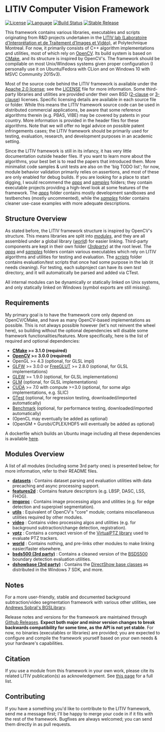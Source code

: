 LITIV Computer Vision Framework
===============================

[![License](https://img.shields.io/badge/license-Apache%202-green.svg)](https://tldrlegal.com/license/apache-license-2.0-(apache-2.0))
[![Language](https://img.shields.io/badge/lang-C%2B%2B14-f34b7d.svg)](http://en.cppreference.com/w/cpp/compiler_support)
[![Build Status](https://travis-ci.org/plstcharles/litiv.svg?branch=master)](https://travis-ci.org/plstcharles/litiv)
[![Stable Release](https://img.shields.io/github/release/plstcharles/litiv.svg)](https://github.com/plstcharles/litiv/releases)

This framework contains various libraries, executables and scripts originating from R&D projects undertaken in the [LITIV lab (Laboratoire d'Interprétation et de Traitement d'Images et Vidéo)](http://www.polymtl.ca/litiv/en/), at Polytechnique Montreal. For now, it primarily consists of C++ algorithm implementations and utilities, most of which rely on [OpenCV](http://opencv.org/). Its build system is based on [CMake](https://cmake.org/), and its structure is inspired by OpenCV's. The framework should be compilable on most Unix/Windows systems given proper configuration (I personally use it on Ubuntu/Fedora with CLion and on Windows 10 with MSVC Community 2015v3).

Most of the source code behind the LITIV framework is available under the [Apache 2.0 license](https://tldrlegal.com/license/apache-license-2.0-(apache-2.0)); see the [LICENSE](./LICENSE.txt) file for more information. Some third-party libraries and utilities are provided under their own BSD ([2-clause](https://tldrlegal.com/license/bsd-2-clause-license-(freebsd)) or [3-clause](https://tldrlegal.com/license/bsd-3-clause-license-(revised))) licenses. Specific licensing details are available in each source file or folder. While this means the LITIV framework source code can be used in distributed commercial applications, be aware that some reference algorithms therein (e.g. PBAS, VIBE) may be covered by patents in your country. More information is provided in the header files for these algorithms. Note that we will offer no legal advice on possible patent infringements cases; the LITIV framework should be primarily used for testing, evaluation, research, and development purposes in an academic setting.

Since the LITIV framework is still in its infancy, it has very little documentation outside header files. If you want to learn more about the algorithms, your best bet is to read the papers that introduced them. More minimalist code samples & unit tests are also on the 'big TODO list'; for now, module behavior validation primarily relies on assertions, and most of these are only enabled for debug builds. If you are looking for a place to start digging, I would recommend the [*apps*](./apps/) and [*samples*](./samples/) folders; they contain executable projects providing a high-level look at some features of the framework. The [*apps*](./apps/) folder contains mostly development sandboxes and testbenches (mostly uncommented), while the [*samples*](./samples/) folder contains cleaner use-case examples with more adequate descriptions.

Structure Overview
------------------
As stated before, the LITIV framework structure is inspired by OpenCV's structure. This means libraries are split into [*modules*](./modules/), and they are all assembled under a global library ([*world*](./modules/world/)) for easier linking. Third-party components are kept in their own folder ([*3rdparty*](./3rdparty/)) at the root level. The [*apps*](./apps/) and [*samples*](./samples/) folders contain various executables which rely on LITIV algorithms and utilities for testing and evaluation. The [*scripts*](./scripts/) folder contains evaluation/test scripts that once had some purpose in the lab (it needs cleaning). For testing, each subproject can have its own *test* directory, and it will automatically be parsed and added via CTest.

All internal modules can be dynamically or statically linked on Unix systems, and only statically linked on Windows (symbol exports are still missing).

Requirements
------------

My primary goal is to have the framework core only depend on OpenCV/CMake, and have as many OpenCV-based implementations as possible. This is not always possible however (let's not reinvent the wheel here), so building without the optional dependencies will disable some framework functionalities/features. More specifically, here is the list of required and optional dependencies:

* **[CMake](https://cmake.org/) >= 3.1.0 (required)**
* **[OpenCV](http://opencv.org/) >= 3.0.0 (required)**
* OpenGL >= 4.3 (optional, for GLSL impl)
* [GLFW](http://www.glfw.org/) >= 3.0.0 or [FreeGLUT](http://freeglut.sourceforge.net/) >= 2.8.0 (optional, for GLSL implementations)
* [GLEW](http://glew.sourceforge.net/) >= 1.9.0 (optional, for GLSL implementations)
* [GLM](http://glm.g-truc.net/) (optional, for GLSL implementations)
* [CUDA](https://developer.nvidia.com/cuda-toolkit) >= 7.0 with compute >=3.0 (optional, for some algo implementations, e.g. SLIC)
* [GTest](https://github.com/google/googletest) (optional, for regression testing, downloaded/imported automatically)
* [Benchmark](https://github.com/google/benchmark) (optional, for performance testing, downloaded/imported automatically)
* (OpenCL may eventually be added as optional)
* (OpenGM + Gurobi/CPLEX/HDF5 will eventually be added as optional)

A dockerfile which builds an Ubuntu image including all these dependencies is available [here](./Dockerfile).

Modules Overview
----------------

A list of all modules (including some 3rd party ones) is presented below; for more information, refer to their README files.

* [**datasets**](./modules/datasets/) : Contains dataset parsing and evaluation utilities with data precaching and async processing support.
* [**features2d**](./modules/features2d/) : Contains feature descriptors (e.g. LBSP, DASC, LSS, FHOG).
* [**imgproc**](./modules/imgproc/) : Contains image processing algos and utilities (e.g. for edge detection and superpixel segmentation).
* [**utils**](./modules/utils/) : Equivalent of OpenCV's "core" module; contains miscellaneous utilities required by other modules.
* [**video**](./modules/video/) : Contains video processing algos and utilities (e.g. for background subtraction/change detection, registration).
* [**vptz**](./modules/vptz/) : Contains a compact version of the [VirtualPTZ library](https://bitbucket.org/pierre_luc_st_charles/virtualptz_standalone) used to evaluate PTZ trackers.
* [**world**](./modules/world/) : Contains nothing, and pre-links other modules to make linking easier/faster elsewhere.
* [**bsds500 (3rd party)**](./3rdparty/bsds500/) : Contains a cleaned version of the [BSDS500](http://www.eecs.berkeley.edu/Research/Projects/CS/vision/grouping/resources.html) boundary detection evaluation utilities.
* [**dshowbase (3rd party)**](./3rdparty/dshowbase/) : Contains the [DirectShow base classes](https://msdn.microsoft.com/en-us/library/windows/desktop/dd375456(v=vs.85).aspx) as distributed in the Windows 7 SDK, and more.

Notes
-----
For a more user-friendly, stable and documented background subtraction/video segmentation framework with various other utilities, see [Andrews Sobral's BGSLibrary](https://github.com/andrewssobral/bgslibrary).

Release notes and versions for the framework are maintained through [Github Releases](https://github.com/plstcharles/litiv/releases). **Expect both major and minor version changes to break backwards compatibility for some time, as the API is not yet stable**. For now, no binaries (executables or libraries) are provided; you are expected to configure and compile the framework yourself based on your own needs & your hardware's capabilities.

Citation
--------
If you use a module from this framework in your own work, please cite its related LITIV publication(s) as acknowledgement. See [this page](http://www.polymtl.ca/litiv/pub/index.php) for a full list.

Contributing
------------
If you have a something you'd like to contribute to the LITIV framework, send me a message first; I'll be happy to merge your code in if it fits with the rest of the framework. Bugfixes are always welcomed; you can send them directly in as pull requests.
